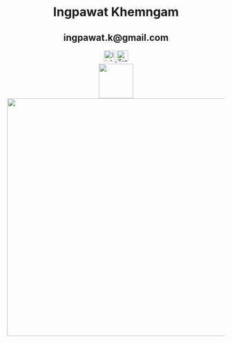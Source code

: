 <h1 align="center">Ingpawat Khemngam</h1>
<h2 align="center">ingpawat.k@gmail.com</h2>

<div align="center">
  <a href="https://linkedin.com/in/ingpawat" target="_blank">
    <img height="26" src="https://img.shields.io/badge/linkedin-%231E77B5.svg?&style=for-the-badge&logo=linkedin&logoColor=white" alt="linkedin" style="margin-bottom: 5px;" />
  </a>
  <a href="https://wakatime.com/@019db2de-8494-4d62-a8c3-b9c3735977ba">
    <img height="26" src="https://wakatime.com/badge/user/019db2de-8494-4d62-a8c3-b9c3735977ba.svg" alt="Total time coded since Sep 29 2022" />
  </a>
</div>

<div align="center">
  <img height="80" width="auto" src="https://wakatime.com/share/@Ingpawat/1b7c0a34-3713-47d0-9163-5129348ac35f.svg"></img>
</div>

<div align="center">
  <img height="550" src="https://wakatime.com/share/@Ingpawat/4d170bd3-7b77-4552-9250-fd79bd7e453f.svg"></img>
</div>

